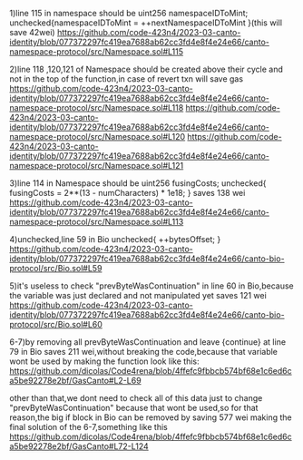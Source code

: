 1)line 115 in namespace should be 
uint256 namespaceIDToMint;
unchecked{namespaceIDToMint = ++nextNamespaceIDToMint }(this will save 42wei)
https://github.com/code-423n4/2023-03-canto-identity/blob/077372297fc419ea7688ab62cc3fd4e8f4e24e66/canto-namespace-protocol/src/Namespace.sol#L115

2)line 118 ,120,121 of Namespace should be created above their cycle and not in the top of the function,in case of revert txn will save gas
https://github.com/code-423n4/2023-03-canto-identity/blob/077372297fc419ea7688ab62cc3fd4e8f4e24e66/canto-namespace-protocol/src/Namespace.sol#L118
https://github.com/code-423n4/2023-03-canto-identity/blob/077372297fc419ea7688ab62cc3fd4e8f4e24e66/canto-namespace-protocol/src/Namespace.sol#L120
https://github.com/code-423n4/2023-03-canto-identity/blob/077372297fc419ea7688ab62cc3fd4e8f4e24e66/canto-namespace-protocol/src/Namespace.sol#L121

3)line 114 in Namespace should be 
        uint256 fusingCosts;
        unchecked{
              fusingCosts = 2**(13 - numCharacters) * 1e18;
        }
saves 138 wei
https://github.com/code-423n4/2023-03-canto-identity/blob/077372297fc419ea7688ab62cc3fd4e8f4e24e66/canto-namespace-protocol/src/Namespace.sol#L113

4)unchecked,line 59 in Bio
            unchecked{
                ++bytesOffset;
            }
https://github.com/code-423n4/2023-03-canto-identity/blob/077372297fc419ea7688ab62cc3fd4e8f4e24e66/canto-bio-protocol/src/Bio.sol#L59

5)it's useless to check "prevByteWasContinuation" in line 60 in Bio,because the variable was just declared and not manipulated yet saves 121 wei
https://github.com/code-423n4/2023-03-canto-identity/blob/077372297fc419ea7688ab62cc3fd4e8f4e24e66/canto-bio-protocol/src/Bio.sol#L60

6-7)by removing all prevByteWasContinuation and leave {continue} at line 79 in Bio saves 211 wei,without breaking the code,because that variable wont be used
by making the function look like this:
https://github.com/dicolas/Code4rena/blob/4ffefc9fbbcb574bf68e1c6ed6ca5be92278e2bf/GasCanto#L2-L69

other than that,we dont need to check all of this data just to change "prevByteWasContinuation" because that wont be used,so for that reason,the big if block in Bio can be removed by saving 577 wei
making the final solution of the 6-7,something like this
https://github.com/dicolas/Code4rena/blob/4ffefc9fbbcb574bf68e1c6ed6ca5be92278e2bf/GasCanto#L72-L124